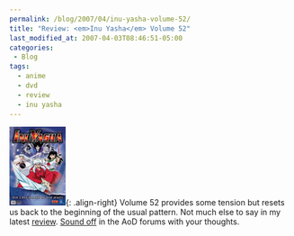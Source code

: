 ```yaml
---
permalink: /blog/2007/04/inu-yasha-volume-52/
title: "Review: <em>Inu Yasha</em> Volume 52"
last_modified_at: 2007-04-03T08:46:51-05:00
categories:
 - Blog
tags:
  - anime
  - dvd
  - review
  - inu yasha
---
```


![Inu Yasha Volume 52](/assets/images/reviews/inu_yasha-volume52.jpg){: .align-right}
Volume 52 provides some tension but resets us back to the beginning of the usual pattern. Not much else to say in my
latest [review](http://www.animeondvd.com/reviews2/disc_reviews/6075.php). [Sound off](http://www.animeondvd.com/forum/showtopic.php?tid/18981/)
in the AoD forums with your thoughts.